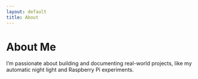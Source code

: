 ```yaml
---
layout: default
title: About
---
```


# About Me

I’m passionate about building and documenting real-world projects, like my automatic night light and Raspberry Pi experiments.

